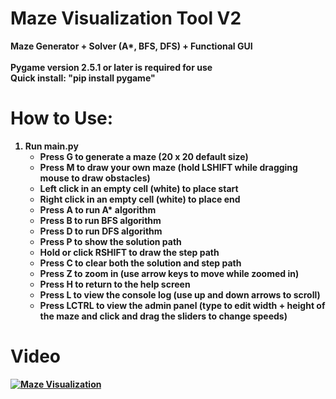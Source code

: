 # Maze Visualization Tool V2
<b>Maze Generator + Solver (A*, BFS, DFS) + Functional GUI<b>
<br>
<br>
<b>Pygame version 2.5.1</b> or later is required for use
<br>
<b>Quick install:</b> "pip install pygame"

# How to Use:
1. Run main.py
    - Press <b>G</b> to generate a maze (20 x 20 default size)
    - Press <b>M</b> to draw your own maze (hold <b>LSHIFT</b> while dragging mouse to draw obstacles)
    - <b>Left click</b> in an empty cell (white) to place start
    - <b>Right click</b> in an empty cell (white) to place end
    -  Press <b>A</b> to run A* algorithm
    - Press <b>B</b> to run BFS algorithm
    -  Press <b>D</b> to run DFS algorithm
    -  Press <b>P</b> to show the solution path
    -  Hold or click <b>RSHIFT</b> to draw the step path
    -  Press <b>C</b> to clear both the solution and step path
    -  Press <b>Z</b> to zoom in (use arrow keys to move while zoomed in)
    -  Press <b>H</b> to return to the help screen
    -  Press <b>L</b> to view the console log (use up and down arrows to scroll)
    -  Press <b>LCTRL</b> to view the admin panel (type to edit width + height of the maze and click and drag the sliders to change speeds)
  
# Video

[![Maze Visualization](https://github.com/JJDOESIT/mazev2/assets/138625553/f95bd08b-9505-403b-8f3b-33b5f598b140)](https://youtu.be/5CFTmaINplY)

